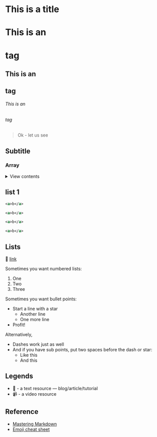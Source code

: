 # This is a title

# This is an <h1> tag
## This is an <h2> tag
###### This is an <h6> tag


> Ok - let us see

## Subtitle

### Array

<details>
<summary>View contents</summary>
  
* [list 1](#list-1)
* list 2

* [Lists](#lists)
</details>

## list 1

``` xml
<a>b</a>
```

``` xml
<a>b</a>
```


``` xml
<a>b</a>
```


``` xml
<a>b</a>
```




## Lists

:memo: [link](https://google.com)

Sometimes you want numbered lists:

1. One
2. Two
3. Three

Sometimes you want bullet points:

* Start a line with a star
  * Another line
  * One more line
* Profit!

Alternatively,

- Dashes work just as well
- And if you have sub points, put two spaces before the dash or star:
  - Like this
  - And this


## Legends

* :memo: - a text resource — blog/article/tutorial
* :video_camera: - a video resource 

## Reference

* [Mastering Markdown](https://guides.github.com/features/mastering-markdown/)
* [Emoji cheat sheet](https://www.webpagefx.com/tools/emoji-cheat-sheet/)
